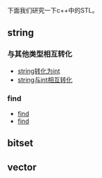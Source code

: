 下面我们研究一下c++中的STL。

## string

### 与其他类型相互转化

- [string转化为int](https://zhidao.baidu.com/question/351288504.html)
- [string与int相互转化](http://blog.csdn.net/chavo0/article/details/51038397)

### find

- [find](http://blog.csdn.net/qilihechuncai/article/details/6076348)
- [find](http://www.cnblogs.com/zpcdbky/p/4471454.html)

## bitset

## vector